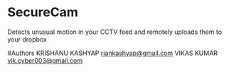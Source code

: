 # SecureCam
Detects unusual motion in your CCTV feed and remotely uploads them to your dropbox 

#Authors
KRISHANU KASHYAP <riankashyap@gmail.com>
VIKAS KUMAR <vik.cyber003@gmail.com>
